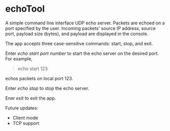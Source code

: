 # echoTool

A simple command line interface UDP echo server. Packets are echoed on a port specified by the user. Incoming packets' source IP address, source port, payload size (bytes), and payload are displayed in the console.

The app accepts three case-sensitive commands: start, stop, and exit. 

Enter *echo start port number* to start the echo server on the desired port. For example,
> echo start 123

echos packets on local port 123.

Enter *echo stop* to stop the echo server.

Ener *exit* to exit the app.

Future updates:
- Client mode
- TCP support
